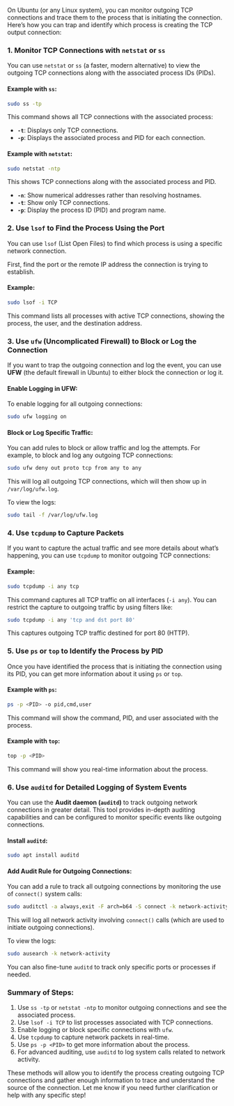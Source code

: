 On Ubuntu (or any Linux system), you can monitor outgoing TCP connections and trace them to the process that is initiating the connection. Here’s how you can trap and identify which process is creating the TCP output connection:

### 1. **Monitor TCP Connections with `netstat` or `ss`**

You can use `netstat` or `ss` (a faster, modern alternative) to view the outgoing TCP connections along with the associated process IDs (PIDs).

#### Example with `ss`:

```bash
sudo ss -tp
```

This command shows all TCP connections with the associated process:

- **`-t`**: Displays only TCP connections.
- **`-p`**: Displays the associated process and PID for each connection.

#### Example with `netstat`:

```bash
sudo netstat -ntp
```

This shows TCP connections along with the associated process and PID.

- **`-n`**: Show numerical addresses rather than resolving hostnames.
- **`-t`**: Show only TCP connections.
- **`-p`**: Display the process ID (PID) and program name.

### 2. **Use `lsof` to Find the Process Using the Port**

You can use `lsof` (List Open Files) to find which process is using a specific network connection.

First, find the port or the remote IP address the connection is trying to establish.

#### Example:

```bash
sudo lsof -i TCP
```

This command lists all processes with active TCP connections, showing the process, the user, and the destination address.

### 3. **Use `ufw` (Uncomplicated Firewall) to Block or Log the Connection**

If you want to trap the outgoing connection and log the event, you can use **UFW** (the default firewall in Ubuntu) to either block the connection or log it.

#### Enable Logging in UFW:

To enable logging for all outgoing connections:

```bash
sudo ufw logging on
```

#### Block or Log Specific Traffic:

You can add rules to block or allow traffic and log the attempts. For example, to block and log any outgoing TCP connections:

```bash
sudo ufw deny out proto tcp from any to any
```

This will log all outgoing TCP connections, which will then show up in `/var/log/ufw.log`.

To view the logs:

```bash
sudo tail -f /var/log/ufw.log
```

### 4. **Use `tcpdump` to Capture Packets**

If you want to capture the actual traffic and see more details about what’s happening, you can use `tcpdump` to monitor outgoing TCP connections:

#### Example:

```bash
sudo tcpdump -i any tcp
```

This command captures all TCP traffic on all interfaces (`-i any`). You can restrict the capture to outgoing traffic by using filters like:

```bash
sudo tcpdump -i any 'tcp and dst port 80'
```

This captures outgoing TCP traffic destined for port 80 (HTTP).

### 5. **Use `ps` or `top` to Identify the Process by PID**

Once you have identified the process that is initiating the connection using its PID, you can get more information about it using `ps` or `top`.

#### Example with `ps`:

```bash
ps -p <PID> -o pid,cmd,user
```

This command will show the command, PID, and user associated with the process.

#### Example with `top`:

```bash
top -p <PID>
```

This command will show you real-time information about the process.

### 6. **Use `auditd` for Detailed Logging of System Events**

You can use the **Audit daemon (`auditd`)** to track outgoing network connections in greater detail. This tool provides in-depth auditing capabilities and can be configured to monitor specific events like outgoing connections.

#### Install `auditd`:

```bash
sudo apt install auditd
```

#### Add Audit Rule for Outgoing Connections:

You can add a rule to track all outgoing connections by monitoring the use of `connect()` system calls:

```bash
sudo auditctl -a always,exit -F arch=b64 -S connect -k network-activity
```

This will log all network activity involving `connect()` calls (which are used to initiate outgoing connections).

To view the logs:

```bash
sudo ausearch -k network-activity
```

You can also fine-tune `auditd` to track only specific ports or processes if needed.

### Summary of Steps:

1. Use `ss -tp` or `netstat -ntp` to monitor outgoing connections and see the associated process.
2. Use `lsof -i TCP` to list processes associated with TCP connections.
3. Enable logging or block specific connections with `ufw`.
4. Use `tcpdump` to capture network packets in real-time.
5. Use `ps -p <PID>` to get more information about the process.
6. For advanced auditing, use `auditd` to log system calls related to network activity.

These methods will allow you to identify the process creating outgoing TCP connections and gather enough information to trace and understand the source of the connection. Let me know if you need further clarification or help with any specific step!
